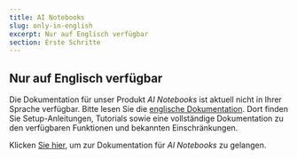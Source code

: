 ```yaml
---
title: AI Notebooks
slug: only-in-english
excerpt: Nur auf Englisch verfügbar
section: Erste Schritte
---
```


## Nur auf Englisch verfügbar

Die Dokumentation für unser Produkt *AI Notebooks* ist aktuell nicht in Ihrer Sprache verfügbar. Bitte lesen Sie die [englische Dokumentation](https://docs.ovh.com/gb/en/publiccloud/ai/notebooks/).
Dort finden Sie Setup-Anleitungen, Tutorials sowie eine vollständige Dokumentation zu den verfügbaren Funktionen und bekannten Einschränkungen.

Klicken [Sie hier](https://docs.ovh.com/gb/en/publiccloud/ai/notebooks/), um zur Dokumentation für *AI Notebooks* zu gelangen.
